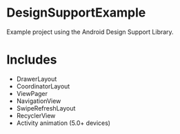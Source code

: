 # DesignSupportExample
Example project using the Android Design Support Library. 

# Includes
- DrawerLayout
- CoordinatorLayout
- ViewPager
- NavigationView
- SwipeRefreshLayout
- RecyclerView
- Activity animation (5.0+ devices)
